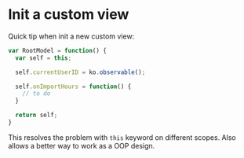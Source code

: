 # Init a custom view

Quick tip when init a new custom view:

```js
var RootModel = function() {
  var self = this;

  self.currentUserID = ko.observable();

  self.onImportHours = function() {
    // to do
  }

  return self;
}
```

This resolves the problem with `this` keyword on different scopes.
Also allows a better way to work as a OOP design.
